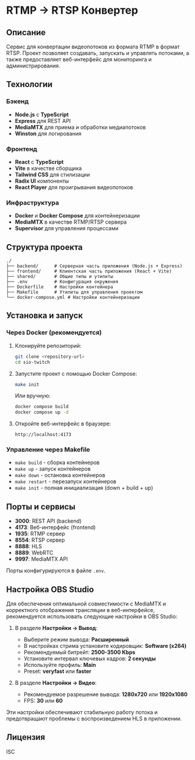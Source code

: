 # RTMP → RTSP Конвертер

## Описание

Сервис для конвертации видеопотоков из формата RTMP в формат RTSP. Проект позволяет создавать, запускать и управлять потоками, а также предоставляет веб-интерфейс для мониторинга и администрирования.

## Технологии

### Бэкенд

- **Node.js** с **TypeScript**
- **Express** для REST API
- **MediaMTX** для приема и обработки медиапотоков
- **Winston** для логирования

### Фронтенд

- **React** с **TypeScript**
- **Vite** в качестве сборщика
- **Tailwind CSS** для стилизации
- **Radix UI** компоненты
- **React Player** для проигрывания видеопотоков

### Инфраструктура

- **Docker** и **Docker Compose** для контейнеризации
- **MediaMTX** в качестве RTMP/RTSP сервера
- **Supervisor** для управления процессами

## Структура проекта

```
./
├── backend/      # Серверная часть приложения (Node.js + Express)
├── frontend/     # Клиентская часть приложения (React + Vite)
├── shared/       # Общие типы и утилиты
├── .env          # Конфигурация окружения
├── Dockerfile    # Настройки контейнера
├── Makefile      # Утилиты для управления проектом
└── docker-compose.yml # Настройки контейнеризации
```

## Установка и запуск

### Через Docker (рекомендуется)

1. Клонируйте репозиторий:

   ```bash
   git clone <repository-url>
   cd sio-twitch
   ```

2. Запустите проект с помощью Docker Compose:

   ```bash
   make init
   ```

   Или вручную:

   ```bash
   docker compose build
   docker compose up -d
   ```

3. Откройте веб-интерфейс в браузере:
   ```
   http://localhost:4173
   ```

### Управление через Makefile

- `make build` - сборка контейнеров
- `make up` - запуск контейнеров
- `make down` - остановка контейнеров
- `make restart` - перезапуск контейнеров
- `make init` - полная инициализация (down + build + up)

## Порты и сервисы

- **3000**: REST API (backend)
- **4173**: Веб-интерфейс (frontend)
- **1935**: RTMP сервер
- **8554**: RTSP сервер
- **8888**: HLS
- **8889**: WebRTC
- **9997**: MediaMTX API

Порты конфигурируются в файле `.env`.

## Настройка OBS Studio

Для обеспечения оптимальной совместимости с MediaMTX и корректного отображения трансляции в веб-интерфейсе, рекомендуется использовать следующие настройки в OBS Studio:

1. В разделе **Настройки → Вывод**:
   - Выберите режим вывода: **Расширенный**
   - В настройках стрима установите кодировщик: **Software (x264)**
   - Рекомендуемый битрейт: **2500-3500 Kbps**
   - Установите интервал ключевых кадров: **2 секунды**
   - Используйте профиль: **Main**
   - Preset: **veryfast** или **faster**

2. В разделе **Настройки → Видео**:
   - Рекомендуемое разрешение вывода: **1280x720** или **1920x1080**
   - FPS: **30** или **60**

Эти настройки обеспечивают стабильную работу потока и предотвращают проблемы с воспроизведением HLS в приложении.

## Лицензия

ISC
